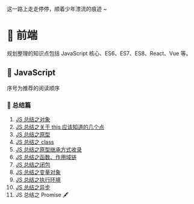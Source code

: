 这一路上走走停停，顺着少年漂流的痕迹 ~

# 🚜 前端

规划整理的知识点包括 JavaScript 核心、ES6、ES7、ES8、React、Vue 等。

## 🚀 JavaScript

序号为推荐的阅读顺序

### 🍓 总结篇

1. [JS 总结之对象](https://github.com/KaronAmI/blog/issues/20)
2. [JS 总结之关于 this 应该知道的几个点](https://github.com/KaronAmI/blog/issues/21)
3. [JS 总结之原型](https://github.com/KaronAmI/blog/issues/22)
4. [JS 总结之 class](https://github.com/KaronAmI/blog/issues/24)
5. [JS 总结之原型继承方式收录](https://github.com/KaronAmI/blog/issues/23)
6. [JS 总结之函数、作用域链](https://github.com/KaronAmI/blog/issues/25)
7. [JS 总结之闭包](https://github.com/KaronAmI/blog/issues/26)
8. [JS 总结之变量对象](https://github.com/KaronAmI/blog/issues/27)
9. [JS 总结之执行环境](https://github.com/KaronAmI/blog/issues/28)
10. [JS 总结之异步](https://github.com/KaronAmI/blog/issues/29)
11. JS 总结之 Promise 🖋
